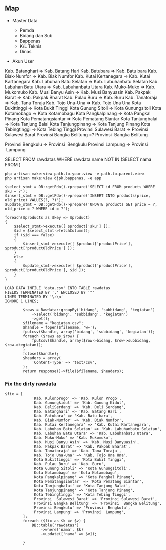 ## Map
- Master Data
    - Pemda
    - Bidang dan Sub
    - Bappenas
    - K/L Teknis
    - Dinas

- Akun User






Kab. Batanghari  => Kab. Batang Hari
Kab. Batubara   => Kab. Batu bara
Kab. Biak-Numfor    => Kab. Biak Numfor
Kab. Kutai Kertanegara => Kab. Kutai Kartanegara
Kab. Labuhan Batu Selatan   => Kab. Labuhanbatu Selatan
Kab. Labuhan Batu Utara => Kab. Labuhanbatu Utara
Kab. Muko-Muko  => Kab. Mukomuko
Kab. Musi Banyu Asin => Kab. Musi Banyuasin
Kab. Pakpak Barat => Kab. Pakpak Bharat
Kab. Pulau Buru => Kab. Buru
Kab. Tanatoraja => Kab. Tana Toraja
Kab. Tojo Una-Una => Kab. Tojo Una Una
Kota Bukittinggi => Kota Bukit Tinggi
Kota Gunung Sitoli => Kota Gunungsitoli
Kota Kotamobago => Kota Kotamobagu
Kota Pangkalpinang => Kota Pangkal Pinang
Kota Pematangsiantar => Kota Pematang Siantar
Kota Tanjungbalai   => Kota Tanjung Balai
Kota Tanjungpinang  => Kota Tanjung Pinang
Kota Tebingtinggi => Kota Tebing Tinggi
Provinsi  Sulawesi Barat => Provinsi Sulawesi Barat
Provinsi Bangka Belitung =? Provinsi  Bangka Belitung

Provinsi Bengkulu   => Provinsi  Bengkulu
Provinsi Lampung => Provinsi  Lampung



SELECT
FROM rawdatas WHERE rawdata.name NOT IN (SELECT nama FROM )

```
php artisan make:view path.to.your.view -e path.to.parent.view
php artisan make:view djpk.bappenas. -e app

$select_stmt = DB::getPdo()->prepare('SELECT id FROM products WHERE sku = ?');
$insert_stmt = DB::getPdo()->prepare('INSERT INTO products(price, old_price) VALUES(?, ?)');
$update_stmt = DB::getPdo()->prepare('UPDATE products SET price = ?, old_price = ? WHERE id = ?');

foreach($products as $key => $product)
{
    $select_stmt->execute([ $product['sku'] ]);
    $id = $select_stmt->fetchColumn();
    if ($id === false)
    {
        $insert_stmt->execute([ $product['productPrice'], $product['productOldPrice'] ]);
    }
    else
    {
        $update_stmt->execute([ $product['productPrice'], $product['productOldPrice'], $id ]);
    }
}

LOAD DATA INFILE 'data.csv' INTO TABLE rawdatas
FIELDS TERMINATED BY ',' ENCLOSED BY '"'
LINES TERMINATED BY '\r\n'
IGNORE 1 LINES;
```

```
        $raws = Rawdata::groupBy('bidang', 'subbidang', 'kegiatan')
            ->select('bidang', 'subbidang', 'kegiatan')
            ->get();
        $filename = "kegiatan.csv";
        $handle = fopen($filename, 'w+');
        fputcsv($handle, array('bidang', 'subbidang', 'kegiatan'));
        foreach ($raws as $row) {
            fputcsv($handle, array($row->bidang, $row->subbidang, $row->kegiatan));
        }
        fclose($handle);
        $headers = array(
            'Content-Type' => 'text/csv',
        );
        return response()->file($filename, $headers);
```

### Fix the dirty rawdata
```
$fix = [
            'Kab. Kulonprogo' => 'Kab. Kulon Progo',
            'Kab. Gunungkidul' => 'Kab. Gunung Kidul',
            'Kab. DeliSerdang' => 'Kab. Deli Serdang',
            'Kab. Batanghari' => 'Kab. Batang Hari',
            'Kab. Batubara' => 'Kab. Batu bara',
            'Kab. Biak-Numfor' => 'Kab. Biak Numfor',
            'Kab. Kutai Kertanegara' => 'Kab. Kutai Kartanegara',
            'Kab. Labuhan Batu Selatan' => 'Kab. Labuhanbatu Selatan',
            'Kab. Labuhan Batu Utara' => 'Kab. Labuhanbatu Utara',
            'Kab. Muko-Muko' => 'Kab. Mukomuko',
            'Kab. Musi Banyu Asin' => 'Kab. Musi Banyuasin',
            'Kab. Pakpak Barat' => 'Kab. Pakpak Bharat',
            'Kab. Tanatoraja' => 'Kab. Tana Toraja',
            'Kab. Tojo Una-Una' => 'Kab. Tojo Una Una',
            'Kota Bukittinggi' => 'Kota Bukit Tinggi',
            'Kab. Pulau Buru' => 'Kab. Buru',
            'Kota Gunung Sitoli' => 'Kota Gunungsitoli',
            'Kota Kotamobago' => 'Kota Kotamobagu',
            'Kota Pangkalpinang' => 'Kota Pangkal Pinang',
            'Kota Pematangsiantar' => 'Kota Pematang Siantar',
            'Kota Tanjungbalai' => 'Kota Tanjung Balai',
            'Kota Tanjungpinang' => 'Kota Tanjung Pinang',
            'Kota Tebingtinggi' => 'Kota Tebing Tinggi',
            'Provinsi  Sulawesi Barat' => 'Provinsi Sulawesi Barat',
            'Provinsi Bangka Belitung' => 'Provinsi  Bangka Belitung',
            'Provinsi Bengkulu' => 'Provinsi  Bengkulu',
            'Provinsi Lampung' => 'Provinsi  Lampung',
        ];
        foreach ($fix as $k => $v) {
            DB::table('rawdatas')
                ->where('nama', $k)
                ->update(['nama' => $v]);

        }
```